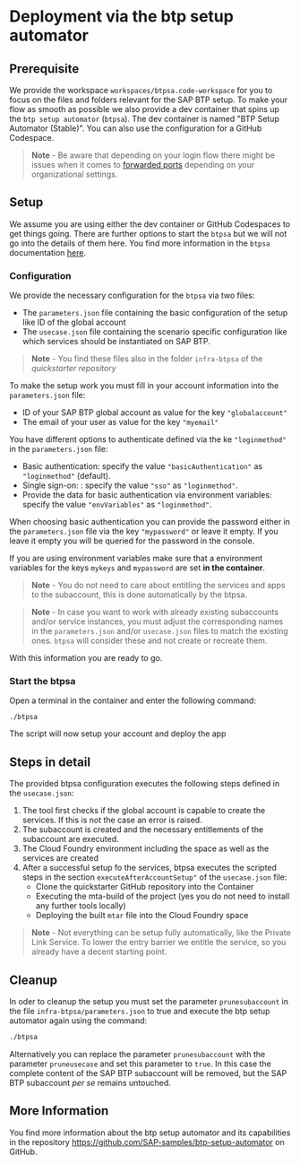 # Deployment via the btp setup automator

## Prerequisite

We provide the workspace `workspaces/btpsa.code-workspace` for you to focus on the files and folders relevant for the SAP BTP setup. To make your flow as smooth as possible we also provide a dev container that spins up the `btp setup automator` (`btpsa`). The dev container is named "BTP Setup Automator (Stable)". You can also use the configuration for a GitHub Codespace.

> **Note** - Be aware that depending on your login flow there might be issues when it comes to [forwarded ports](https://docs.github.com/en/codespaces/managing-codespaces-for-your-organization/restricting-the-visibility-of-forwarded-ports) depending on your organizational settings.

## Setup

We assume you are using either the dev container or GitHub Codespaces to get things going. There are further options to start the `btpsa` but we will not go into the details of them here. You find more information in the `btpsa` documentation [here](https://github.com/SAP-samples/btp-setup-automator/blob/main/docs/BASIC_SETUP.md).

### Configuration

We provide the necessary configuration for the `btpsa` via two files:

- The `parameters.json` file containing the basic configuration of the setup like ID of the global account
- The `usecase.json` file containing the scenario specific configuration like which services should be instantiated on SAP BTP.

> **Note** - You find these files also in the folder `infra-btpsa` of the *quickstarter repository*

To make the setup work you must fill in your account information into the `parameters.json` file:

- ID of your SAP BTP global account as value for the key `"globalaccount"`
- The email of your user as value for the key `"myemail"`

You have different options to authenticate defined via the ke `"loginmethod"` in the `parameters.json` file:

- Basic authentication: specify the value `"basicAuthentication"` as `"loginmethod"` (default).
- Single sign-on: : specify the value `"sso"` as `"loginmethod"`.
- Provide the data for basic authentication via environment variables: specify the value `"envVariables"` as `"loginmethod"`.

When choosing basic authentication you can provide the password either in the `parameters.json` file via the key `"mypassword"` or leave it empty. If you leave it empty you will be queried for the password in the console.

If you are using environment variables make sure that a environment variables for the keys `mykeys` and `mypassword` are set **in the container**.

> **Note** - You do not need to care about entitling the services and apps to the subaccount, this is done automatically by the btpsa.

> **Note** - In case you want to work with already existing subaccounts and/or service instances, you must adjust the corresponding names in the `parameters.json` and/or `usecase.json` files to match the existing ones. `btpsa` will consider these and not create or recreate them.

With this information you are ready to go.

### Start the btpsa

Open a terminal in the container and enter the following command:

```ash
./btpsa
```

The script will now setup your account and deploy the app

## Steps in detail

The provided btpsa configuration executes the following steps defined in the `usecase.json`:

1. The tool first checks if the global account is capable to create the services. If this is not the case an error is raised.
2. The subaccount is created and the necessary entitlements of the subaccount are executed.
3. The Cloud Foundry environment including the space as well as the services are created
4. After a successful setup fo the services, btpsa executes the scripted steps in the section `executeAfterAccountSetup"` of the `usecase.json` file:
   - Clone the quickstarter GitHub repository into the Container
   - Executing the mta-build of the project (yes you do not need to install any further tools locally)
   - Deploying the built `mtar` file into the Cloud Foundry space 

> **Note** - Not everything can be setup fully automatically, like the Private Link Service. To lower the entry barrier we entitle the service, so you already have a decent starting point.

## Cleanup

In oder to cleanup the setup you must set the parameter `prunesubaccount` in the file `infra-btpsa/parameters.json` to true and execute the btp setup automator again using the command:

```bash
./btpsa
```

Alternatively you can replace the parameter `prunesubaccount` with the parameter `pruneusecase` and set this parameter to `true`. In this case the complete content of the SAP BTP subaccount will be removed, but the SAP BTP subaccount *per se* remains untouched.

## More Information

You find more information about the btp setup automator and its capabilities in the repository <https://github.com/SAP-samples/btp-setup-automator> on GitHub.
